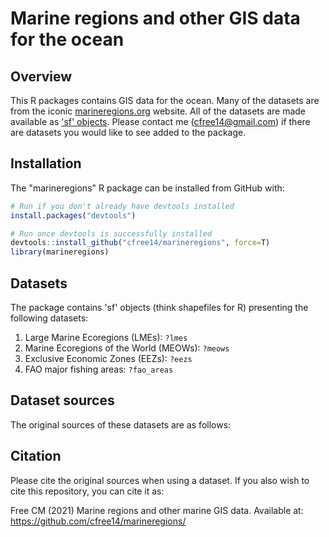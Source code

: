 # Marine regions and other GIS data for the ocean

## Overview

This R packages contains GIS data for the ocean. Many of the datasets are from the iconic [marineregions.org](https://www.marineregions.org/) website. All of the datasets are made available as ['sf' objects](https://r-spatial.github.io/sf/). Please contact me (cfree14@gmail.com) if there are datasets you would like to see added to the package.

## Installation

The "marineregions" R package can be installed from GitHub with:

``` r
# Run if you don't already have devtools installed
install.packages("devtools")

# Run once devtools is successfully installed
devtools::install_github("cfree14/marineregions", force=T)
library(marineregions)
```

## Datasets

The package contains 'sf' objects (think shapefiles for R) presenting the following datasets:

1. Large Marine Ecoregions (LMEs): `?lmes`
2. Marine Ecoregions of the World (MEOWs): `?meows`
3. Exclusive Economic Zones (EEZs): `?eezs`
4. FAO major fishing areas: `?fao_areas`

## Dataset sources

The original sources of these datasets are as follows:



## Citation

Please cite the original sources when using a dataset. If you also wish to cite this repository, you can cite it as:

Free CM (2021) Marine regions and other marine GIS data. Available at: https://github.com/cfree14/marineregions/
